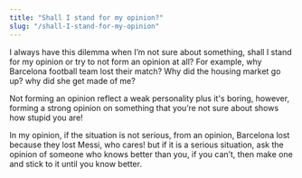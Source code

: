 ```yaml
---
title: "Shall I stand for my opinion?"
slug: "/shall-I-stand-for-my-opinion"
---
```


I always have this dilemma when I’m not sure about something, shall I stand for my opinion or try to not form an opinion at all? For example, why Barcelona football team lost their match? Why did the housing market go up? why did she get made of me?

Not forming an opinion reflect a weak personality plus it's boring, however, forming a strong opinion on something that you’re not sure about shows how stupid you are! 

In my opinion, if the situation is not serious, from an opinion, Barcelona lost because they lost Messi, who cares! but if it is a serious situation, ask the opinion of someone who knows better than you, if you can’t, then make one and stick to it until you know better.
